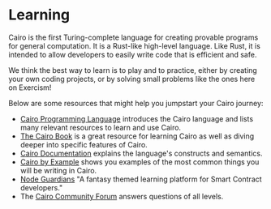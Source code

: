 # Learning

Cairo is the first Turing-complete language for creating provable programs for general computation. It is a Rust-like high-level language. Like Rust, it is intended to allow developers to easily write code that is efficient and safe.

We think the best way to learn is to play and to practice, either by creating your own coding projects, or by solving small problems like the ones here on Exercism!

Below are some resources that might help you jumpstart your Cairo journey:

- [Cairo Programming Language](https://www.cairo-lang.org/) introduces the Cairo language and lists many relevant resources to learn and use Cairo.
- [The Cairo Book](https://book.cairo-lang.org/) is a great resource for learning Cairo as well as diving deeper into specific features of Cairo.
- [Cairo Documentation](https://docs.cairo-lang.org/) explains the language's constructs and semantics.
- [Cairo by Example](https://cairo-by-example.com/) shows you examples of the most common things you will be writing in Cairo.
- [Node Guardians](https://nodeguardians.io/campaigns?f=3%3D2) "A fantasy themed learning platform for Smart Contract developers."
- The [Cairo Community Forum](https://community.cairo-lang.org/) answers questions of all levels.
